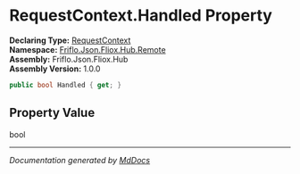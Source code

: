 ﻿<!--  
  <auto-generated>   
    The contents of this file were generated by a tool.  
    Changes to this file may be list if the file is regenerated  
  </auto-generated>   
-->

# RequestContext.Handled Property

**Declaring Type:** [RequestContext](../index.md)  
**Namespace:** [Friflo.Json.Fliox.Hub.Remote](../../index.md)  
**Assembly:** Friflo.Json.Fliox.Hub  
**Assembly Version:** 1.0.0

```csharp
public bool Handled { get; }
```

## Property Value

bool

___

*Documentation generated by [MdDocs](https://github.com/ap0llo/mddocs)*
